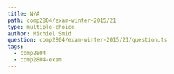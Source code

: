 ```yaml
---
title: N/A
path: comp2804/exam-winter-2015/21
type: multiple-choice
author: Michiel Smid
question: comp2804/exam-winter-2015/21/question.ts
tags:
  - comp2804
  - comp2804-exam
---
```

